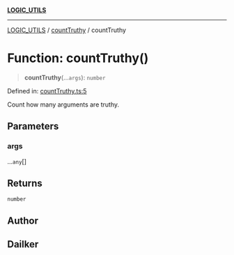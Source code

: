 [**LOGIC_UTILS**](../../README.md)

***

[LOGIC_UTILS](../../README.md) / [countTruthy](../README.md) / countTruthy

# Function: countTruthy()

> **countTruthy**(...`args`): `number`

Defined in: [countTruthy.ts:5](https://github.com/dailker/everyutil/blob/c55c841d32caf5da88acfcc363073946269cfe27/src/logic/countTruthy.ts#L5)

Count how many arguments are truthy.

## Parameters

### args

...`any`[]

## Returns

`number`

## Author

## Dailker
